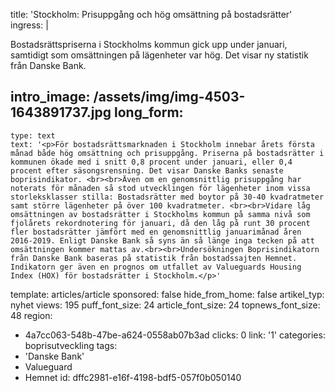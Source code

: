 title: 'Stockholm: Prisuppgång och hög omsättning på bostadsrätter'
ingress: |
  <p>Bostadsrättspriserna i Stockholms kommun gick upp under januari, samtidigt som omsättningen på lägenheter var hög. Det visar ny statistik från Danske Bank.
  </p>
  
intro_image: /assets/img/img-4503-1643891737.jpg
long_form:
  -
    type: text
    text: '<p>För bostadsrättsmarknaden i Stockholm innebar årets första månad både hög omsättning och prisuppgång. Priserna på bostadsrätter i kommunen ökade med i snitt 0,8 procent under januari, eller 0,4 procent efter säsongsrensning. Det visar Danske Banks senaste boprisindikator. <br><br>Även om en genomsnittlig prisuppgång har noterats för månaden så stod utvecklingen för lägenheter inom vissa storleksklasser stilla: Bostadsrätter med boytor på 30-40 kvadratmeter samt större lägenheter på över 100 kvadratmeter. <br><br>Vidare låg omsättningen av bostadsrätter i Stockholms kommun på samma nivå som fjolårets rekordnotering för januari, då den låg på runt 30 procent fler bostadsrätter jämfört med en genomsnittlig januarimånad åren 2016-2019. Enligt Danske Bank så syns än så länge inga tecken på att omsättningen kommer mattas av.<br><br>Undersökningen Boprisindikatorn från Danske Bank baseras på statistik från bostadssajten Hemnet. Indikatorn ger även en prognos om utfallet av Valueguards Housing Index (HOX) för bostadsrätter i Stockholm.</p>'
template: articles/article
sponsored: false
hide_from_home: false
artikel_typ: nyhet
views: 195
puff_font_size: 24
article_font_size: 24
topnews_font_size: 48
region:
  - 4a7cc063-548b-47be-a624-0558ab07b3ad
clicks: 0
link: '1'
categories: boprisutveckling
tags:
  - 'Danske Bank'
  - Valueguard
  - Hemnet
id: dffc2981-e16f-4198-bdf5-057f0b050140

